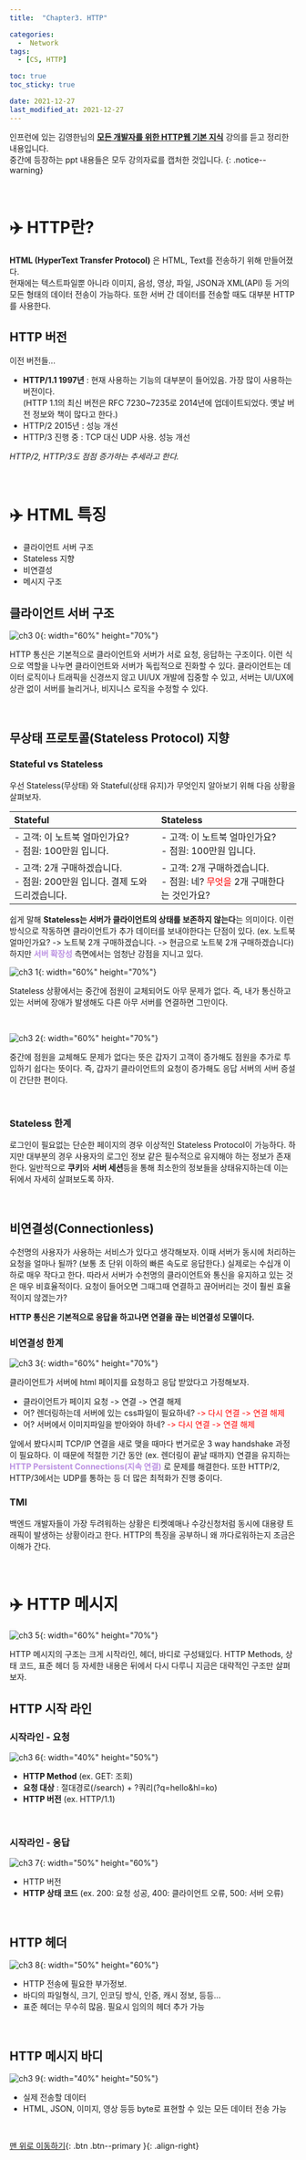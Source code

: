 ```yaml
---
title:  "Chapter3. HTTP" 

categories:
  -  Network
tags:
  - [CS, HTTP]

toc: true
toc_sticky: true

date: 2021-12-27
last_modified_at: 2021-12-27
---
```


인프런에 있는 김영한님의 **[모든 개발자를 위한 HTTP웹 기본 지식](https://www.inflearn.com/course/http-%EC%9B%B9-%EB%84%A4%ED%8A%B8%EC%9B%8C%ED%81%AC/dashboard)** 강의를 듣고 정리한 내용입니다.<br>
중간에 등장하는 ppt 내용들은 모두 강의자료를 캡처한 것입니다.
{: .notice--warning}

<br>

# ✈️ HTTP란?

**HTML (HyperText Transfer Protocol)** 은 HTML, Text를 전송하기 위해 만들어졌다.<br>
현재에는 텍스트파일뿐 아니라 이미지, 음성, 영상, 파일, JSON과 XML(API) 등 거의 모든 형태의 데이터 전송이 가능하다. 또한 서버 간 데이터를 전송할 때도 대부분 HTTP를 사용한다.


## HTTP 버전
이전 버전들...
- **HTTP/1.1 1997년** : 현재 사용하는 기능의 대부분이 들어있음. 가장 많이 사용하는 버전이다.<br>
(HTTP 1.1의 최신 버전은 RFC 7230~7235로 2014년에 업데이트되었다. 옛날 버전 정보와 책이 많다고 한다.)
- HTTP/2 2015년 : 성능 개선
- HTTP/3 진행 중 : TCP 대신 UDP 사용. 성능 개선

*HTTP/2, HTTP/3도 점점 증가하는 추세라고 한다.*


<br>

# ✈️ HTML 특징
 - 클라이언트 서버 구조
 - Stateless 지향
 - 비연결성
 - 메시지 구조


## 클라이언트 서버 구조
 
![ch3 0](https://user-images.githubusercontent.com/96368476/147444342-19b906ac-d771-4421-a31b-66facae7de99.png){: width="60%" height="70%"}

HTTP 통신은 기본적으로 클라이언트와 서버가 서로 요청, 응답하는 구조이다. 
이런 식으로 역할을 나누면 클라이언트와 서버가 독립적으로 진화할 수 있다. 클라이언트는 데이터 로직이나 트래픽을 신경쓰지 않고 UI/UX 개발에 집중할 수 있고, 서버는 UI/UX에 상관 없이 서버를 늘리거나, 비지니스 로직을 수정할 수 있다. 

<br>

## 무상태 프로토콜(Stateless Protocol) 지향


### Stateful vs Stateless

우선 Stateless(무상태) 와 Stateful(상태 유지)가 무엇인지 알아보기 위해 다음 상황을 살펴보자.

|**Stateful**|**Stateless**|
|:-|:-|
|- 고객: 이 노트북 얼마인가요?<br>- 점원: 100만원 입니다.|- 고객: 이 노트북 얼마인가요?<br>- 점원: 100만원 입니다.|
|- 고객: 2개 구매하겠습니다.<br>- 점원: 200만원 입니다. 결제 도와드리겠습니다.|- 고객: 2개 구매하겠습니다.<br>- 점원: 네? <span style="color:red">무엇을</span> 2개 구매한다는 것인가요?|

쉽게 말해 **Stateless는 서버가 클라이언트의 상태를 보존하지 않는다**는 의미이다.
이런 방식으로 작동하면 클라이언트가 추가 데이터를 보내야한다는 단점이 있다.
(ex. 노트북 얼마인가요? -> 노트북 2개 구매하겠습니다. -> 현금으로 노트북 2개 구매하겠습니다)<br>
하지만 **<span style="color:#bb90e2">서버 확장성</span>** 측면에서는 엄청난 강점을 지니고 있다. 

![ch3 1](https://user-images.githubusercontent.com/96368476/147447056-a502c1be-a450-4c4e-8032-84315116f84a.png){: width="60%" height="70%"}

Stateless 상황에서는 중간에 점원이 교체되어도 아무 문제가 없다. 즉, 내가 통신하고있는 서버에 장애가 발생해도 다른 아무 서버를 연결하면 그만이다.

<br>

![ch3 2](https://user-images.githubusercontent.com/96368476/147447164-40fc4855-10c4-42de-b376-20d30fe0c630.png){: width="60%" height="70%"}

중간에 점원을 교체해도 문제가 없다는 뜻은 갑자기 고객이 증가해도 점원을 추가로 투입하기 쉽다는 뜻이다.
즉, 갑자기 클라이언트의 요청이 증가해도 응답 서버의 서버 증설이 간단한 편이다.

<br>

###  Stateless 한계

로그인이 필요없는 단순한 페이지의 경우 이상적인 Stateless Protocol이 가능하다.
하지만 대부분의 경우 사용자의 로그인 정보 같은 필수적으로 유지해야 하는 정보가 존재한다.
일반적으로 **쿠키**와 **서버 세션**등을 통해 최소한의 정보들을 상태유지하는데 이는 뒤에서 자세히 살펴보도록 하자.


<br>

## 비연결성(Connectionless)

수천명의 사용자가 사용하는 서비스가 있다고 생각해보자. 이때 서버가 동시에 처리하는 요청을 얼마나 될까? (보통 초 단위 이하의 빠른 속도로 응답한다.) 실제로는 수십개 이하로 매우 작다고 한다. 따라서 서버가 수천명의 클라이언트와 통신을 유지하고 있는 것은 매우 비효율적이다. 요청이 들어오면 그때그때 연결하고 끊어버리는 것이 훨씬 효율적이지 않겠는가?

**HTTP 통신은 기본적으로 응답을 하고나면 연결을 끊는 비연결성 모델이다.**

### 비연결성 한계

![ch3 3](https://user-images.githubusercontent.com/96368476/147450380-4331d56a-06fc-4318-bb30-36f603b383c8.png){: width="60%" height="70%"}

클라이언트가 서버에 html 페이지를 요청하고 응답 받았다고 가정해보자.
- 클라이언트가 페이지 요청 -> 연결 -> 연결 해제
- 어? 렌더링하는데 서버에 있는 css파일이 필요하네? <span style="color:red">-> 다시 연결 -> 연결 해제 </span>
- 어? 서버에서 이미지파일을 받아와야 하네? <span style="color:red">-> 다시 연결 -> 연결 해제 </span>

앞에서 봤다시피 TCP/IP 연결을 새로 맺을 때마다 번거로운 3 way handshake 과정이 필요하다.
이 때문에 적절한 기간 동안 (ex. 렌더링이 끝날 때까지) 연결을 유지하는 **<span style="color:#bb90e2">HTTP Persistent Connections(지속 연결)</span>** 로 문제를 해결한다. 또한 HTTP/2, HTTP/3에서는 UDP를 통하는 등 더 많은 최적화가 진행 중이다.



### TMI

백엔드 개발자들이 가장 두려워하는 상황은 티켓예매나 수강신청처럼 동시에 대용량 트래픽이 발생하는 상황이라고 한다.
HTTP의 특징을 공부하니 왜 까다로워하는지 조금은 이해가 간다.


<br>

# ✈️ HTTP 메시지

![ch3 5](https://user-images.githubusercontent.com/96368476/147451935-04de8e91-c34b-4508-b2ab-9c38c68513c4.png){: width="60%" height="70%"}

HTTP 메시지의 구조는 크게 시작라인, 헤더, 바디로 구성돼있다. HTTP Methods, 상태 코드, 표준 헤더 등 자세한 내용은 뒤에서 다시 다루니 지금은 대략적인 구조만 살펴보자.

## HTTP 시작 라인

### 시작라인 - 요청

![ch3 6](https://user-images.githubusercontent.com/96368476/147462452-dbfe94cb-62b8-4a59-a919-e804316701a5.png){: width="40%" height="50%"}

- **HTTP Method**  (ex. GET: 조회)
- **요청 대상** : 절대경로(/search) + ?쿼리(?q=hello&hl=ko)
- **HTTP 버전** (ex. HTTP/1.1)

<br>

### 시작라인 - 응답

![ch3 7](https://user-images.githubusercontent.com/96368476/147461754-d73536e6-3cb4-43b6-bf9e-45a0cf3c309b.png){: width="50%" height="60%"}

- HTTP 버전
- **HTTP 상태 코드** (ex. 200: 요청 성공, 400: 클라이언트 오류, 500: 서버 오류)

<br>

## HTTP 헤더

![ch3 8](https://user-images.githubusercontent.com/96368476/147460411-5305d477-fa69-4cca-98c9-7382587504a4.png){: width="50%" height="60%"}

- HTTP 전송에 필요한 부가정보.
- 바디의 파일형식, 크기, 인코딩 방식, 인증, 캐시 정보, 등등...
- 표준 헤더는 무수히 많음. 필요시 임의의 헤더 추가 가능

<br>

## HTTP 메시지 바디

![ch3 9](https://user-images.githubusercontent.com/96368476/147460415-92c5479b-a678-46dd-a7cd-21ba30a9c8aa.png){: width="40%" height="50%"}

- 실제 전송할 데이터
- HTML, JSON, 이미지, 영상 등등 byte로 표현할 수 있는 모든 데이터 전송 가능


<br>


[맨 위로 이동하기](#){: .btn .btn--primary }{: .align-right}